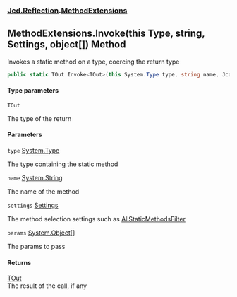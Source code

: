 ### [Jcd.Reflection](Jcd.Reflection.md 'Jcd.Reflection').[MethodExtensions](MethodExtensions.md 'Jcd.Reflection.MethodExtensions')

## MethodExtensions.Invoke<TOut>(this Type, string, Settings, object[]) Method

Invokes a static method on a type, coercing the return type

```csharp
public static TOut Invoke<TOut>(this System.Type type, string name, Jcd.Reflection.MethodInfoEnumerator.Settings settings, params object[] @params);
```

#### Type parameters

<a name='Jcd.Reflection.MethodExtensions.Invoke_TOut_(thisSystem.Type,string,Jcd.Reflection.MethodInfoEnumerator.Settings,object[]).TOut'></a>

`TOut`

The type of the return

#### Parameters

<a name='Jcd.Reflection.MethodExtensions.Invoke_TOut_(thisSystem.Type,string,Jcd.Reflection.MethodInfoEnumerator.Settings,object[]).type'></a>

`type` [System.Type](https://docs.microsoft.com/en-us/dotnet/api/System.Type 'System.Type')

The type containing the static method

<a name='Jcd.Reflection.MethodExtensions.Invoke_TOut_(thisSystem.Type,string,Jcd.Reflection.MethodInfoEnumerator.Settings,object[]).name'></a>

`name` [System.String](https://docs.microsoft.com/en-us/dotnet/api/System.String 'System.String')

The name of the method

<a name='Jcd.Reflection.MethodExtensions.Invoke_TOut_(thisSystem.Type,string,Jcd.Reflection.MethodInfoEnumerator.Settings,object[]).settings'></a>

`settings` [Settings](MethodInfoEnumerator.Settings.md 'Jcd.Reflection.MethodInfoEnumerator.Settings')

The method selection settings such
as [AllStaticMethodsFilter](MethodExtensions.AllStaticMethodsFilter.md 'Jcd.Reflection.MethodExtensions.AllStaticMethodsFilter')

<a name='Jcd.Reflection.MethodExtensions.Invoke_TOut_(thisSystem.Type,string,Jcd.Reflection.MethodInfoEnumerator.Settings,object[]).params'></a>

`params` [System.Object](https://docs.microsoft.com/en-us/dotnet/api/System.Object 'System.Object')[[]](https://docs.microsoft.com/en-us/dotnet/api/System.Array 'System.Array')

The params to pass

#### Returns

[TOut](MethodExtensions.Invoke.y0S+4SmT+YgSL67nVzc6Gw.md#Jcd.Reflection.MethodExtensions.Invoke_TOut_(thisSystem.Type,string,Jcd.Reflection.MethodInfoEnumerator.Settings,object[]).TOut 'Jcd.Reflection.MethodExtensions.Invoke<TOut>(this System.Type, string, Jcd.Reflection.MethodInfoEnumerator.Settings, object[]).TOut')  
The result of the call, if any
